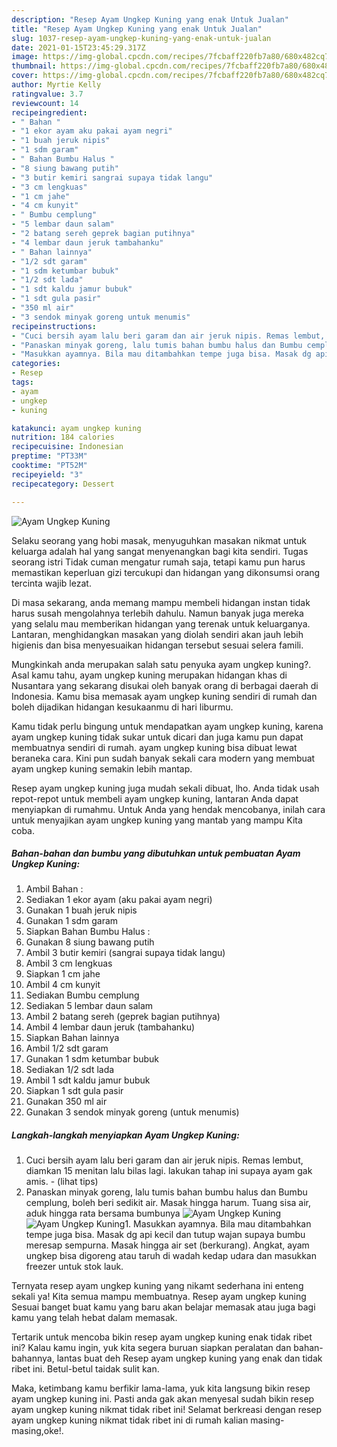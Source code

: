 ```yaml
---
description: "Resep Ayam Ungkep Kuning yang enak Untuk Jualan"
title: "Resep Ayam Ungkep Kuning yang enak Untuk Jualan"
slug: 1037-resep-ayam-ungkep-kuning-yang-enak-untuk-jualan
date: 2021-01-15T23:45:29.317Z
image: https://img-global.cpcdn.com/recipes/7fcbaff220fb7a80/680x482cq70/ayam-ungkep-kuning-foto-resep-utama.jpg
thumbnail: https://img-global.cpcdn.com/recipes/7fcbaff220fb7a80/680x482cq70/ayam-ungkep-kuning-foto-resep-utama.jpg
cover: https://img-global.cpcdn.com/recipes/7fcbaff220fb7a80/680x482cq70/ayam-ungkep-kuning-foto-resep-utama.jpg
author: Myrtie Kelly
ratingvalue: 3.7
reviewcount: 14
recipeingredient:
- " Bahan "
- "1 ekor ayam aku pakai ayam negri"
- "1 buah jeruk nipis"
- "1 sdm garam"
- " Bahan Bumbu Halus "
- "8 siung bawang putih"
- "3 butir kemiri sangrai supaya tidak langu"
- "3 cm lengkuas"
- "1 cm jahe"
- "4 cm kunyit"
- " Bumbu cemplung"
- "5 lembar daun salam"
- "2 batang sereh geprek bagian putihnya"
- "4 lembar daun jeruk tambahanku"
- " Bahan lainnya"
- "1/2 sdt garam"
- "1 sdm ketumbar bubuk"
- "1/2 sdt lada"
- "1 sdt kaldu jamur bubuk"
- "1 sdt gula pasir"
- "350 ml air"
- "3 sendok minyak goreng untuk menumis"
recipeinstructions:
- "Cuci bersih ayam lalu beri garam dan air jeruk nipis. Remas lembut, diamkan 15 menitan lalu bilas lagi. lakukan tahap ini supaya ayam gak amis.           (lihat tips)"
- "Panaskan minyak goreng, lalu tumis bahan bumbu halus dan Bumbu cemplung, boleh beri sedikit air. Masak hingga harum. Tuang sisa air, aduk hingga rata bersama bumbunya"
- "Masukkan ayamnya. Bila mau ditambahkan tempe juga bisa. Masak dg api kecil dan tutup wajan supaya bumbu meresap sempurna. Masak hingga air set (berkurang). Angkat, ayam ungkep bisa digoreng atau taruh di wadah kedap udara dan masukkan freezer untuk stok lauk."
categories:
- Resep
tags:
- ayam
- ungkep
- kuning

katakunci: ayam ungkep kuning 
nutrition: 184 calories
recipecuisine: Indonesian
preptime: "PT33M"
cooktime: "PT52M"
recipeyield: "3"
recipecategory: Dessert

---
```



![Ayam Ungkep Kuning](https://img-global.cpcdn.com/recipes/7fcbaff220fb7a80/680x482cq70/ayam-ungkep-kuning-foto-resep-utama.jpg)

Selaku seorang yang hobi masak, menyuguhkan masakan nikmat untuk keluarga adalah hal yang sangat menyenangkan bagi kita sendiri. Tugas seorang istri Tidak cuman mengatur rumah saja, tetapi kamu pun harus memastikan keperluan gizi tercukupi dan hidangan yang dikonsumsi orang tercinta wajib lezat.

Di masa  sekarang, anda memang mampu membeli hidangan instan tidak harus susah mengolahnya terlebih dahulu. Namun banyak juga mereka yang selalu mau memberikan hidangan yang terenak untuk keluarganya. Lantaran, menghidangkan masakan yang diolah sendiri akan jauh lebih higienis dan bisa menyesuaikan hidangan tersebut sesuai selera famili. 



Mungkinkah anda merupakan salah satu penyuka ayam ungkep kuning?. Asal kamu tahu, ayam ungkep kuning merupakan hidangan khas di Nusantara yang sekarang disukai oleh banyak orang di berbagai daerah di Indonesia. Kamu bisa memasak ayam ungkep kuning sendiri di rumah dan boleh dijadikan hidangan kesukaanmu di hari liburmu.

Kamu tidak perlu bingung untuk mendapatkan ayam ungkep kuning, karena ayam ungkep kuning tidak sukar untuk dicari dan juga kamu pun dapat membuatnya sendiri di rumah. ayam ungkep kuning bisa dibuat lewat beraneka cara. Kini pun sudah banyak sekali cara modern yang membuat ayam ungkep kuning semakin lebih mantap.

Resep ayam ungkep kuning juga mudah sekali dibuat, lho. Anda tidak usah repot-repot untuk membeli ayam ungkep kuning, lantaran Anda dapat menyiapkan di rumahmu. Untuk Anda yang hendak mencobanya, inilah cara untuk menyajikan ayam ungkep kuning yang mantab yang mampu Kita coba.

<!--inarticleads1-->

##### Bahan-bahan dan bumbu yang dibutuhkan untuk pembuatan Ayam Ungkep Kuning:

1. Ambil  Bahan :
1. Sediakan 1 ekor ayam (aku pakai ayam negri)
1. Gunakan 1 buah jeruk nipis
1. Gunakan 1 sdm garam
1. Siapkan  Bahan Bumbu Halus :
1. Gunakan 8 siung bawang putih
1. Ambil 3 butir kemiri (sangrai supaya tidak langu)
1. Ambil 3 cm lengkuas
1. Siapkan 1 cm jahe
1. Ambil 4 cm kunyit
1. Sediakan  Bumbu cemplung
1. Sediakan 5 lembar daun salam
1. Ambil 2 batang sereh (geprek bagian putihnya)
1. Ambil 4 lembar daun jeruk (tambahanku)
1. Siapkan  Bahan lainnya
1. Ambil 1/2 sdt garam
1. Gunakan 1 sdm ketumbar bubuk
1. Sediakan 1/2 sdt lada
1. Ambil 1 sdt kaldu jamur bubuk
1. Siapkan 1 sdt gula pasir
1. Gunakan 350 ml air
1. Gunakan 3 sendok minyak goreng (untuk menumis)




<!--inarticleads2-->

##### Langkah-langkah menyiapkan Ayam Ungkep Kuning:

1. Cuci bersih ayam lalu beri garam dan air jeruk nipis. Remas lembut, diamkan 15 menitan lalu bilas lagi. lakukan tahap ini supaya ayam gak amis. -           (lihat tips)
1. Panaskan minyak goreng, lalu tumis bahan bumbu halus dan Bumbu cemplung, boleh beri sedikit air. Masak hingga harum. Tuang sisa air, aduk hingga rata bersama bumbunya
<img src="//assets-global.cpcdn.com/assets/icons/button_play-2c75c40dde080a61004c1f40b05d8f140eaff45d7e9e6481dc71c63d2e7c4909.png" alt="Ayam Ungkep Kuning"><img src="//assets-global.cpcdn.com/assets/icons/button_play-2c75c40dde080a61004c1f40b05d8f140eaff45d7e9e6481dc71c63d2e7c4909.png" alt="Ayam Ungkep Kuning">1. Masukkan ayamnya. Bila mau ditambahkan tempe juga bisa. Masak dg api kecil dan tutup wajan supaya bumbu meresap sempurna. Masak hingga air set (berkurang). Angkat, ayam ungkep bisa digoreng atau taruh di wadah kedap udara dan masukkan freezer untuk stok lauk.




Ternyata resep ayam ungkep kuning yang nikamt sederhana ini enteng sekali ya! Kita semua mampu membuatnya. Resep ayam ungkep kuning Sesuai banget buat kamu yang baru akan belajar memasak atau juga bagi kamu yang telah hebat dalam memasak.

Tertarik untuk mencoba bikin resep ayam ungkep kuning enak tidak ribet ini? Kalau kamu ingin, yuk kita segera buruan siapkan peralatan dan bahan-bahannya, lantas buat deh Resep ayam ungkep kuning yang enak dan tidak ribet ini. Betul-betul taidak sulit kan. 

Maka, ketimbang kamu berfikir lama-lama, yuk kita langsung bikin resep ayam ungkep kuning ini. Pasti anda gak akan menyesal sudah bikin resep ayam ungkep kuning nikmat tidak ribet ini! Selamat berkreasi dengan resep ayam ungkep kuning nikmat tidak ribet ini di rumah kalian masing-masing,oke!.

